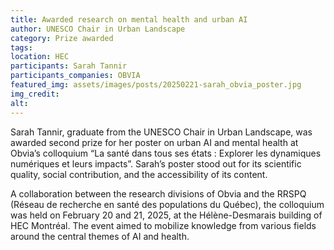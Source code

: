 ```yaml
---
title: Awarded research on mental health and urban AI
author: UNESCO Chair in Urban Landscape
category: Prize awarded
tags:
location: HEC
participants: Sarah Tannir
participants_companies: OBVIA
featured_img: assets/images/posts/20250221-sarah_obvia_poster.jpg
img_credit: 
alt:
---
```

Sarah Tannir, graduate from the UNESCO Chair in Urban Landscape, was awarded second prize for her poster on urban AI and mental health at Obvia’s colloquium “La santé dans tous ses états : Explorer les dynamiques numériques et leurs impacts”. Sarah’s poster stood out for its scientific quality, social contribution, and the accessibility of its content.

A collaboration between the research divisions of Obvia and the RRSPQ (Réseau de recherche en santé des populations du Québec), the colloquium was held on February 20 and 21, 2025, at the Hélène-Desmarais building of HEC Montréal. The event aimed to mobilize knowledge from various fields around the central themes of AI and health.
